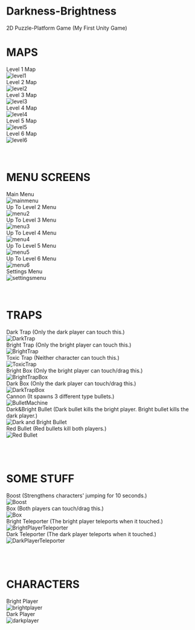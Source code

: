 # Darkness-Brightness
2D Puzzle-Platform Game (My First Unity Game)
<h1> MAPS </h1>   

Level 1 Map     
![level1](https://github.com/user-attachments/assets/8ff84ae2-0201-4801-bf25-2898e9871e52)   
Level 2 Map       
![level2](https://github.com/user-attachments/assets/162cb597-ddc6-4e7d-bbf9-dd56e3d2a730)    
Level 3 Map      
![level3](https://github.com/user-attachments/assets/e1c99949-3a03-493f-a325-8b8b533ebef2)   
Level 4 Map      
![level4](https://github.com/user-attachments/assets/5601755d-da66-4f35-9f56-6b6733aa2c71)   
Level 5 Map      
![level5](https://github.com/user-attachments/assets/bae0b92c-eec2-48cc-9cdd-3f15b52e6b76)   
Level 6 Map      
![level6](https://github.com/user-attachments/assets/da2f9579-f956-44ca-b462-d4d14ddb5b7c)     
<br>
<br>   
<h1> MENU SCREENS </h1>  

Main Menu  
![mainmenu](https://github.com/user-attachments/assets/3b211500-d3e0-4055-abae-5899d93e94ed)   
Up To Level 2 Menu     
![menu2](https://github.com/user-attachments/assets/14c56a0f-913f-4285-aced-f16a5dceb08d)    
Up To Level 3 Menu      
![menu3](https://github.com/user-attachments/assets/b17cc04e-ead6-4bf7-bf6f-95eaf9043dac)   
Up To Level 4 Menu     
![menu4](https://github.com/user-attachments/assets/4c2bc8ab-b171-452d-a641-53da8242904c)   
Up To Level 5 Menu     
![menu5](https://github.com/user-attachments/assets/39c7ec8f-b1ac-488f-815c-8fe1061f7165)   
Up To Level 6 Menu     
![menu6](https://github.com/user-attachments/assets/35449d75-d2cb-42d6-9573-234643c32317)    
Settings Menu     
![settingsmenu](https://github.com/user-attachments/assets/7f1fd7fb-65ab-4690-a5ce-a6b71e37a8a8)      
<br>
<br>   
<h1> TRAPS </h1>  

Dark Trap (Only the dark player can touch this.)   
![DarkTrap](https://github.com/user-attachments/assets/082e5de5-bb41-4354-86ae-c8722945c849)   
Bright Trap (Only the bright player can touch this.)    
![BrightTrap](https://github.com/user-attachments/assets/d1efbd0e-bf2d-49dd-9d64-478174cd9975)   
Toxic Trap (Neither character can touch this.)   
![ToxicTrap](https://github.com/user-attachments/assets/369a6622-58ef-4759-93e3-4d5d9f203c4b)   
Bright Box (Only the bright player can touch/drag this.)     
![BrightTrapBox](https://github.com/user-attachments/assets/4f4c6a8b-047c-4667-afdb-30e02b69ac8f)   
Dark Box (Only the dark player can touch/drag this.)    
![DarkTrapBox](https://github.com/user-attachments/assets/279cf1ca-e322-4018-a303-d21355c8e72a)   
Cannon (It spawns 3 different type bullets.)     
![BulletMachine](https://github.com/user-attachments/assets/3ddf14bf-76ea-4929-8f12-983057f39324)   
Dark&Bright Bullet (Dark bullet kills the bright player. Bright bullet kills the dark player.)   
![Dark and Bright Bullet](https://github.com/user-attachments/assets/e11f800f-7795-480b-b3bd-ef670800c40a)   
Red Bullet (Red bullets kill both players.)     
![Red Bullet](https://github.com/user-attachments/assets/138a24de-457d-45d7-9b11-716a0c4fac07)   
<br>  
<br>       
<h1> SOME STUFF </h1>  

Boost (Strengthens characters' jumping for 10 seconds.)    
![Boost](https://github.com/user-attachments/assets/68e629d4-4e24-43d7-aee6-c80ef0719c7c)  
Box (Both players can touch/drag this.)   
![Box](https://github.com/user-attachments/assets/b2b6b90b-6c12-4c39-8ee9-6a6daef498d1)   
Bright Teleporter (The bright player teleports when it touched.)     
![BrightPlayerTeleporter](https://github.com/user-attachments/assets/30b46981-aaf3-42b5-b120-34c7bf2db991)    
Dark Teleporter (The dark player teleports when it touched.)    
![DarkPlayerTeleporter](https://github.com/user-attachments/assets/4709d36a-9867-4baa-8632-e029b48b4f9a)   
<br>   
<br>       
<h1> CHARACTERS </h1>  

Bright Player     
![brightplayer](https://github.com/user-attachments/assets/2bb63f87-87e7-4955-b39d-28c9961b659a)   
Dark Player     
![darkplayer](https://github.com/user-attachments/assets/2bd8dbf1-c8e8-4e26-bbf5-b2630e1f8bb2)   




























